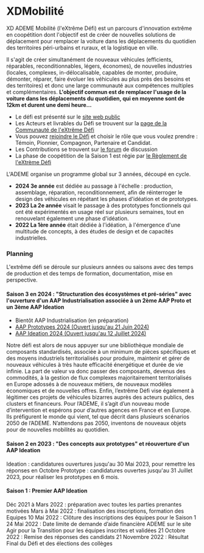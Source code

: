 # XDMobilité

XD ADEME Mobilité (l'eXtrême Défi) est un parcours d'innovation extrême en coopétition dont l'objectif est de créer de nouvelles solutions de déplacement pour remplacer la voiture dans les déplacements du quotidien des territoires péri-urbains et ruraux, et la logistique en ville.

Il s'agit de créer simultanément de nouveaux véhicules (efficients, réparables, reconditionnables, légers, économes), de nouvelles industries (locales, complexes, in-délocalisable, capables de monter, produire, démonter, réparer, faire évoluer les véhicules au plus près des besoins et des territoires) et donc une large communauté aux compétences multiples et complémentaires. 
**L'objectif commun est de remplacer l'usage de la voiture dans les déplacements du quotidien, qui en moyenne sont de 12km et durent une demi heure...**

* Le défi est présenté sur le [site web public](https://xd.ademe.fr/)
* Les Acteurs et livrables du Défi se trouvent sur la [page de la Communauté de l'eXtrême Défi](https://wikixd.fabmob.io/wiki/XD:Accueil)
* Vous pouvez [rejoindre le Défi](https://wikixd.fabmob.io/wiki/Devenir_acteur_de_l%27XD) et choisir le rôle que vous voulez prendre : Témoin, Pionnier, Compagnon, Partenaire et Candidat. 
* Les Contributions se trouvent sur [le forum](https://forum.fabmob.io/c/extreme-defi/25) de discussion 
* La phase de coopétition de la Saison 1 est régie par [le Règlement de l'eXtrème Défi](https://wikixd.fabmob.io/wiki/R%C3%A8glement_XD) 

L'ADEME organise un programme global sur 3 années, découpé en cycle.

* **2024 3e année** est dédiée au passage à l'échelle : production, assemblage, réparation, reconditionnement, afin de réinterroger le design des véhicules en répétant les phases d'idéation et de prototypes.
* **2023 La 2e année** visait le passage à des prototypes fonctionnels qui ont été expérimentés en usage réel sur plusieurs semaines, tout en renouvelant également une phase d'idéation.
* **2022 La 1ère année** était dédiée à l'idéation, à l'émergence d'une multitude de concepts, à des études de design et de capacités industrielles. 

### Planning
L'extrême défi se déroule sur plusieurs années ou saisons avec des temps de production et des temps de formation, documentation, mise en perspective.



#### Saison 3 en 2024 : "Structuration des écosystèmes et pré-séries" avec l'ouverture d'un AAP Industrialisation associée à un 2ème AAP Proto et un 3ème AAP Ideation
* Bientôt AAP Industrialisation (en préparation)
* [AAP Prototypes 2024 (Ouvert jusqu'au 21 Juin 2024)](https://agirpourlatransition.ademe.fr/entreprises/aides-financieres/20240229/prototypes-lextreme-defi)
* [AAP Ideation 2024 (Ouvert jusqu'au 12 Juillet 2024)](https://agirpourlatransition.ademe.fr/entreprises/aides-financieres/20240426/ideation-saison-3-2024-lextreme-defi-xd)

Notre défi est alors de nous appuyer sur une bibliothèque mondiale de composants standardisés, associée à un minimum de pièces spécifiques et des moyens industriels territorialisés pour produire, maintenir et gérer de nouveaux véhicules à très haute efficacité énergétique et durée de vie infinie. La part de valeur va donc passer des composants, devenus des commodités, à la gestion de flux complexes majoritairement territorialisés en Europe adossés à de nouveaux métiers, de nouveaux modèles économiques et de nouvelles offres. Enfin, l’extrême Défi vise également à légitimer ces projets de véhicules bizarres auprès des acteurs publics, des clusters et financeurs. Pour l’ADEME, il s’agit d’un nouveau mode d’intervention et espérons pour d’autres agences en France et en Europe. Ils préfigurent le monde qui vient, tel que décrit dans plusieurs scénarios 2050 de l’ADEME. N’attendons pas 2050, inventons de nouveaux objets pour de nouvelles mobilités au quotidien.

#### Saison 2 en 2023 : "Des concepts aux prototypes" et réouverture d'un AAP Ideation
Ideation : candidatures ouvertures jusqu'au 30 Mai 2023, pour remettre les réponses en Octobre
Prototype : candidatures ouvertes jusqu'au 31 Juillet 2023, pour réaliser les prototypes en 6 mois.
#### Saison 1 : Premier AAP Ideation
Déc 2021 à Mars 2022 : préparation avec toutes les parties prenantes motivées
Mars à Mai 2022 : finalisation des inscriptions, formation des Equipes
10 Mai 2022 : Clôture des inscriptions des équipes pour le Saison 1
24 Mai 2022 : Date limite de demande d’aide financière ADEME sur le site Agir pour la Transition pour les équipes inscrites et validées
21 Octobre 2022 : Remise des réponses des candidats
21 Novembre 2022 : Résultat Final du Défi et des élections des collèges
